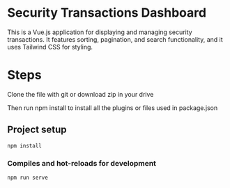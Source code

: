 # Security Transactions Dashboard

This is a Vue.js application for displaying and managing security transactions. It features sorting, pagination, and search functionality, and it uses Tailwind CSS for styling.

# Steps

Clone the file with git or download zip in your drive

Then run npm install to install all the plugins or files used in package.json

## Project setup
```
npm install
```

### Compiles and hot-reloads for development
```
npm run serve
```
